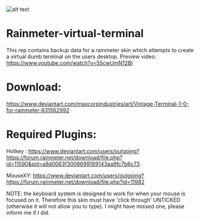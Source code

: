 
![alt text](https://images-wixmp-ed30a86b8c4ca887773594c2.wixmp.com/i/f254f68e-7f3f-4cab-a8f6-5ed0d3d5e436/ddr3a40-6a9b5f3f-9078-4869-9be5-30f0dbab5004.png)

# Rainmeter-virtual-terminal
This rep contains backup data for a rainmeter skin which attempts to create a virtual dumb terminal on the users desktop.  Preview video: https://www.youtube.com/watch?v=55cwUmN12BI

# Download:
https://www.deviantart.com/maxcorpindustries/art/Vintage-Terminal-1-0-for-rainmeter-831562992



# Required Plugins:

Hotkey : 
https://www.deviantart.com/users/outgoing?https://forum.rainmeter.net/download/file.php?id=11590&sid=a8d0063f3006699169143aa9fc7b6c73

MouseXY: 
https://www.deviantart.com/users/outgoing?https://forum.rainmeter.net/download/file.php?id=11982

NOTE: the keyboard system is designed to work for when your mouse is focused on it. Therefore this skin must have 'click through' UNTICKED (otherwise it will not allow you to type).
I might have missed one, please inform me if I did.
